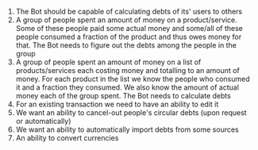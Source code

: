 1) The Bot should be capable of calculating debts of its' users to others
2) A group of people spent an amount of money on a product/service. Some of these people paid some actual money and some/all of these people consumed a fraction of the product and thus owes money for that. The Bot needs to figure out the debts among the people in the group
3) A group of people spent an amount of money on a list of products/services each costing money and totalling to an amount of money. For each product in the list we know the people who consumed it and a fraction they consumed. We also know the amount of actual money each of the group spent. The Bot needs to calculate debts
4) For an existing transaction we need to have an ability to edit it
5) We want an ability to cancel-out people's circular debts (upon request or automatically)
6) We want an ability to automatically import debts from some sources
7) An ability to convert currencies
